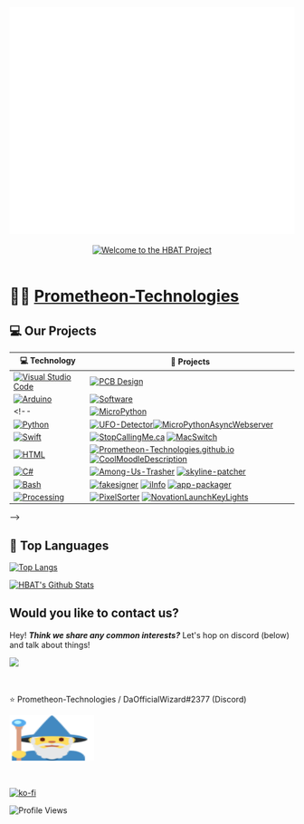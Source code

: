 <div align="center">
 <br>
 <a href="https://github.com/Prometheon-Technologies/.github/blob/main/hbat.svg">
  <img src="hbat.svg" width="800" height="400" alt="Welcome to the HBAT Project">
 </a>
 <br>
</div>
<div align="center">
 <br>
 <a href="https://github.com/Prometheon-Technologies/.github/blob/main/header.svg">
  <img src="header.svg" width="800" height="400" alt="Welcome to the HBAT Project">
 </a>
 <br>
</div>

<br>

# :man_technologist: [Prometheon-Technologies](https://Prometheon-Technologies.github.io)

## :computer: Our Projects

<!-- START OF PROFILE STACK, DO NOT REMOVE -->

| :computer:  **Technology**                                                                                                                                                                                | :rocket: **Projects**                                                                                                                                                                                                                                                                                                                                                                                                                                                                                                                        |
| -------------------------------------------------------------------------------------------------------------------------------------------------------------------------------------------------------- | -------------------------------------------------------------------------------------------------------------------------------------------------------------------------------------------------------------------------------------------------------------------------------------------------------------------------------------------------------------------------------------------------------------------------------------------------------------------------------------------------------------------------------------------- |
| [![Visual Studio Code](https://img.shields.io/static/v1?label=&message=HBAT%20Hardware&color=975db2&logo=visual-studio-code&logoColor=FFFFFF)]() | [![PCB Design](https://img.shields.io/static/v1?label=HBAT-Hardware&message=%20&color=000605&logo=github&logoColor=white&labelColor=000605)](https://github.com/Prometheon-Technologies/HBAT-Hardware)                                                                                                                                                                                                                                                                                                                                         |
| [![Arduino](https://img.shields.io/static/v1?label=&message=Arduino&color=808080&logo=arduino&logoColor=FFFFFF)](https://www.arduino.cc/) | [![Software](https://img.shields.io/static/v1?label=HMS%20Firmware&message=%20&color=000605&logo=github&logoColor=white&labelColor=000605)](https://github.com/Prometheon-Technologies/HBAT-Software-Public)                                                                                                                                                                                                                                                           |
<!-- | [![MicroPython](https://img.shields.io/static/v1?label=&message=MicroPython&color=F7DF1E&logo=python&logoColor=FFFFFF)](https://micropython.org/)                                                                   | [![ESP32GreenhouseTowerDIY](https://img.shields.io/static/v1?label=DIYGreenhouseTower&message=%20&color=000605&logo=github&logoColor=white&labelColor=000605)](https://github.com/Prometheon-Technologies/ESP32GreenhouseTowerDIY)[![ESP32Micro](https://img.shields.io/static/v1?label=ESP32Micro&message=%20&color=000605&logo=github&logoColor=white&labelColor=000605)](https://github.com/Prometheon-Technologies/ESP32Micro)
| [![Python](https://img.shields.io/static/v1?label=&message=Python&color=3C78A9&logo=python&logoColor=FFFFFF)](https://www.python.org/)                                                                   | [![UFO-Detector](https://img.shields.io/static/v1?label=UFO-Detector&message=%20&color=000605&logo=github&logoColor=white&labelColor=000605)](https://github.com/Prometheon-Technologies/UFO-Detector)[![MicroPythonAsyncWebserver](https://img.shields.io/static/v1?label=MicroPythonAsyncWebserver&message=%20&color=000605&logo=github&logoColor=white&labelColor=000605)](https://github.com/Prometheon-Technologies/MicroPythonAsyncWebserver)                                                                                                                                                                 |
 | [![Swift](https://img.shields.io/static/v1?label=&message=Swift&color=FA7343&logo=swift&logoColor=FFFFFF)](https://developer.apple.com/swift/)                                                           | [![StopCallingMe.ca](https://img.shields.io/static/v1?label=Stop-Calling-Me&message=%20&color=000605&logo=github&logoColor=white&labelColor=000605)](https://github.com/Prometheon-Technologies/Stop-Calling-Me) [![MacSwitch](<https://img.shields.io/static/v1?label=MacSwitch%20(WIP)&message=%20&color=000605&logo=github&logoColor=white&labelColor=000605>)](https://github.com/Prometheon-Technologies/MacSwitch)                                                                                                                                                   |
| [![HTML](https://img.shields.io/static/v1?label=&message=HTML&color=e6472f&logo=HTML5&logoColor=FFFFFF)](https://developer.mozilla.org/en-US/docs/Web/Guide/HTML/HTML5)                                  | [![Prometheon-Technologies.github.io](https://img.shields.io/static/v1?label=My%20Website&message=%20&color=000605&logo=github&logoColor=white&labelColor=000605)](https://github.com/Prometheon-Technologies/Prometheon-Technologies.github.io) [![CoolMoodleDescription](https://img.shields.io/static/v1?label=CoolMoodleDescription&message=%20&color=000605&logo=github&logoColor=white&labelColor=000605)](https://github.com/Prometheon-Technologies/CoolMoodleDescription)                                                                                                                       |
| [![C#](https://img.shields.io/static/v1?label=&message=C%23&color=178600&logo=visual-studio-code&logoColor=FFFFFF)](https://en.wikipedia.org/wiki/Visual_Basic_.NET)                                     | [![Among-Us-Trasher](https://img.shields.io/static/v1?label=Among-Us-Trasher&message=%20&color=000605&logo=github&logoColor=white&labelColor=000605)](https://github.com/Prometheon-Technologies/Among-Us-Trasher) [![skyline-patcher](https://img.shields.io/static/v1?label=skyline-patcher&message=%20&color=000605&logo=github&logoColor=white&labelColor=000605)](https://github.com/Prometheon-Technologies/skyline-patcher)                                                                                                                                         |
| [![Bash](https://img.shields.io/static/v1?label=&message=Bash&color=83e066&logo=GNU-Bash&logoColor=FFFFFF)](https://www.gnu.org/software/bash/)                                                          | [![fakesigner](https://img.shields.io/static/v1?label=fakesigner&message=%20&color=000605&logo=github&logoColor=white&labelColor=000605)](https://github.com/Prometheon-Technologies/fakesigner) [![iInfo](https://img.shields.io/static/v1?label=iInfo&message=%20&color=000605&logo=github&logoColor=white&labelColor=000605)](https://github.com/Prometheon-Technologies/iInfo) [![app-packager](https://img.shields.io/static/v1?label=app-packager&message=%20&color=000605&logo=github&logoColor=white&labelColor=000605)](https://github.com/Prometheon-Technologies/app-packager) |
| [![Processing](https://img.shields.io/static/v1?label=&message=Processing&color=0097d8&logo=java&logoColor=FFFFFF)](https://processing.org/)                                                             | [![PixelSorter](https://img.shields.io/static/v1?label=PixelSorter&message=%20&color=000605&logo=github&logoColor=white&labelColor=000605)](https://github.com/Prometheon-Technologies/PixelSorter) [![NovationLaunchKeyLights](https://img.shields.io/static/v1?label=NovationLaunchKeyLights&message=%20&color=000605&logo=github&logoColor=white&labelColor=000605)](https://github.com/Prometheon-Technologies/NovationLaunchKeyLights)                                                                                                                           |
 -->

<!-- END OF PROFILE STACK, DO NOT REMOVE - Credit to user @basti564 for the design inspirations -->

## :orange_book: Top Languages

[![Top Langs](https://github-readme-stats.vercel.app/api/top-langs/?username=ZanzyTHEbar&theme=tokyonight&layout=compact&langs_count=8?theme=tokyonight)](https://github.com/ZanzyTHEbar)

[![HBAT's Github Stats](https://github-readme-stats.vercel.app/api?username=ZanzyTHEbar&show_icons=true&theme=radical)](https://github.com/ZanzyTHEbar)

</div>
<h2>Would you like to contact us?</h2>
<p>Hey! <b><i>Think we share any common interests?</i></b> Let's hop on discord (below) and talk about things!</p>
<p><a href="https://discord.gg/Bz52xHvZ3c"><img src="https://img.shields.io/badge/Discord-7289DA?style=for-the-badge&logo=discord&logoColor=white"></a>
</p>
<br>

:star: Prometheon-Technologies / DaOfficialWizard#2377 (Discord) <p><img src="https://github.com/Prometheon-Technologies/.github/blob/main/profile/imgs/wizard.svg" width="150" height="80" alt="Wizard Emoji"></p>

<br>

[![ko-fi](https://ko-fi.com/img/githubbutton_sm.svg)](https://ko-fi.com/hbatproject)

![Profile Views](https://komarev.com/ghpvc/?username=Prometheon-Technologies&color=grey)